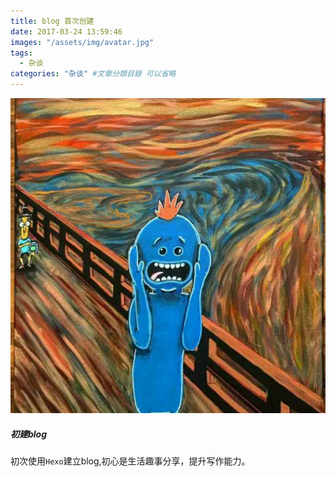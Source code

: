 ```yaml
---
title: blog 首次创建
date: 2017-03-24 13:59:46
images: "/assets/img/avatar.jpg"
tags:
  - 杂谈
categories: "杂谈" #文章分類目錄 可以省略
---
```

![摘要图片](assets/img/avatar.jpg)
##### 初建blog
<!-- more -->
初次使用`Hexo`建立blog,初心是生活趣事分享，提升写作能力。
